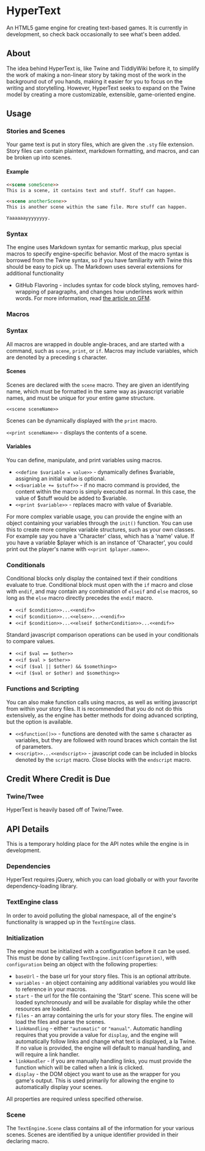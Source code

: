 # HyperText

An HTML5 game engine for creating text-based games. It is currently in development, so check back occasionally to see what's been added.

## About

The idea behind HyperText is, like Twine and TiddlyWiki before it, to simplify the work of making a non-linear story by taking most of the work in the background out of you hands, making it easier for you to focus on the writing and storytelling. However, HyperText seeks to expand on the Twine model by creating a more customizable, extensible, game-oriented engine.

## Usage

### Stories and Scenes

Your game text is put in story files, which are given the `.sty` file extension. Story files can contain plaintext, markdown formatting, and macros, and can be broken up into scenes. 

#### Example

```markdown
<<scene someScene>>
This is a scene, it contains text and stuff. Stuff can happen.

<<scene anotherScene>>
This is another scene within the same file. More stuff can happen.

Yaaaaaayyyyyyyy.
```

### Syntax

The engine uses Markdown syntax for semantic markup, plus special macros to specify engine-specific behavior. Most of the macro syntax is borrowed from the Twine syntax, so if you have familiarity with Twine this should be easy to pick up. The Markdown uses several extensions for additional functionality

* GitHub Flavoring - includes syntax for code block styling, removes hard-wrapping of paragraphs, and changes how underlines work within words. For more information, read [the article on GFM](https://help.github.com/articles/github-flavored-markdown).

### Macros

### Syntax

All macros are wrapped in double angle-braces, and are started with a command, such as `scene`, `print`, or `if`. Macros may include variables, which are denoted by a preceding `$` character.

#### Scenes

Scenes are declared with the `scene` macro. They are given an identifying name, which must be formatted in the same way as javascript variable names, and must be unique for your entire game structure.

`<<scene sceneName>>`

Scenes can be dynamically displayed with the `print` macro.

`<<print sceneName>>` - displays the contents of a scene.

#### Variables

You can define, manipulate, and print variables using macros.

* `<<define $variable = value>>` - dynamically defines $variable, assigning an initial value is optional.
* `<<$variable += $stuff>>` - if no macro command is provided, the content within the macro is simply executed as normal. In this case, the value of $stuff would be added to $variable. 
* `<<print $variable>>` - replaces macro with value of $variable.

For more complex variable usage, you can provide the engine with an object containing your variables through the `init()` function. You can use this to create more complex variable structures, such as your own classes. For example say you have a 'Character' class, which has a 'name' value. If you have a variable $player which is an instance of 'Character', you could print out the player's name with `<<print $player.name>>`.

### Conditionals

Conditional blocks only display the contained text if their conditions evaluate to true. Conditional block must open with the `if` macro and close with `endif`, and may contain any combination of `elseif` and `else` macros, so long as the `else` macro directly precedes the `endif` macro.

* `<<if $condition>>...<<endif>>`
* `<<if $condition>>...<<else>>...<<endif>>`
* `<<if $condition>>...<<elseif $otherCondition>>...<<endif>>`

Standard javascript comparison operations can be used in your conditionals to compare values.

* `<<if $val == $other>>`
* `<<if $val > $other>>`
* `<<if ($val || $other) && $something>>`
* `<<if ($val or $other) and $something>>`

### Functions and Scripting

You can also make function calls using macros, as well as writing javascript from within your story files. It is recommended that you do not do this extensively, as the engine has better methods for doing advanced scripting, but the option is available.

* `<<$function()>>` - functions are denoted with the same `$` character as variables, but they are followed with round braces which contain the list of parameters.
* `<<script>>...<<endscript>>` - javascript code can be included in blocks denoted by the `script` macro. Close blocks with the `endscript` macro. 

## Credit Where Credit is Due

### Twine/Twee

HyperText is heavily based off of Twine/Twee.

## API Details

This is a temporary holding place for the API notes while the engine is in development.

### Dependencies

HyperText requires jQuery, which you can load globally or with your favorite dependency-loading library.

### TextEngine class

In order to avoid polluting the global namespace, all of the engine's functionality is wrapped up in the `TextEngine` class.

### Initialization

The engine must be initialized with a configuration before it can be used. This must be done by calling `TextEngine.init(configuration)`, with `configuration` being an object with the following properties:

* `baseUrl` - the base url for your story files. This is an optional attribute.
* `variables` - an object containing any additional variables you would like to reference in your macros.
* `start` - the url for the file containing the 'Start' scene. This scene will be loaded synchronously and will be available for display while the other resources are loaded.
* `files` - an array containing the urls for your story files. The engine will load the files and parse the scenes.
* `linkHandling` - either `"automatic"` or `"manual"`. Automatic handling requires that you provide a value for `display`, and the engine will automatically follow links and change what text is displayed, a la Twine. If no value is provided, the engine will default to manual handling, and will require a link handler.
* `linkHandler` - if you are manually handling links, you must provide the function which will be called when a link is clicked.
* `display` - the DOM object you want to use as the wrapper for you game's output. This is used primarily for allowing the engine to automatically display your scenes.

All properties are required unless specified otherwise.

### Scene

The `TextEngine.Scene` class contains all of the information for your various scenes. Scenes are identified by a unique identifier provided in their declaring macro.
